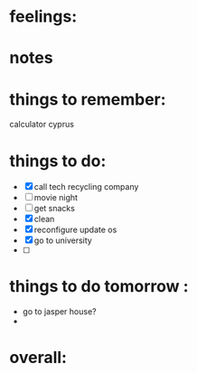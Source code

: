 
# feelings:

# notes

# things to remember:
calculator cyprus
# things to do:
- [x] call tech recycling company
- [ ] movie night
- [ ] get snacks
- [x] clean 
- [x] reconfigure update os 
- [x] go to university
- [ ] 
# things to do tomorrow :
- go to jasper house?
- 
# overall:

